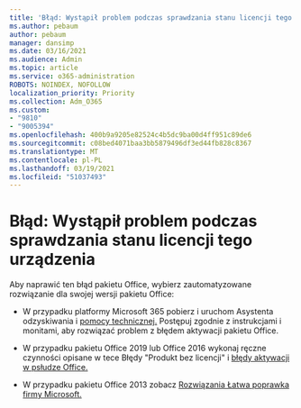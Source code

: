 ```yaml
---
title: 'Błąd: Wystąpił problem podczas sprawdzania stanu licencji tego urządzenia'
ms.author: pebaum
author: pebaum
manager: dansimp
ms.date: 03/16/2021
ms.audience: Admin
ms.topic: article
ms.service: o365-administration
ROBOTS: NOINDEX, NOFOLLOW
localization_priority: Priority
ms.collection: Adm_O365
ms.custom:
- "9810"
- "9005394"
ms.openlocfilehash: 400b9a9205e82524c4b5dc9ba00d4ff951c89de6
ms.sourcegitcommit: c08bed4071baa3bb5879496df3ed44fb828c8367
ms.translationtype: MT
ms.contentlocale: pl-PL
ms.lasthandoff: 03/19/2021
ms.locfileid: "51037493"
---
```

# <a name="error-there-was-a-problem-checking-this-devices-license-status"></a>Błąd: Wystąpił problem podczas sprawdzania stanu licencji tego urządzenia

Aby naprawić ten błąd pakietu Office, wybierz zautomatyzowane rozwiązanie dla swojej wersji pakietu Office:

- W przypadku platformy Microsoft 365 pobierz i uruchom Asystenta odzyskiwania i [pomocy technicznej.](https://aka.ms/SaRA-OfficeActivation-Chat) Postępuj zgodnie z instrukcjami i monitami, aby rozwiązać problem z błędem aktywacji pakietu Office.

- W przypadku pakietu Office 2019 lub Office 2016 wykonaj ręczne czynności opisane w tece Błędy "Produkt bez licencji" i [błędy aktywacji w psłudze Office.](https://support.microsoft.com/office/0d23d3c0-c19c-4b2f-9845-5344fedc4380#bkmk_fixyourself)

- W przypadku pakietu Office 2013 zobacz [Rozwiązania Łatwa poprawka firmy Microsoft.](https://support.microsoft.com/topic/microsoft-easy-fix-solutions-have-been-discontinued-b0f4b5f9-3b5a-bd9e-d75d-d45e2f12e16c)